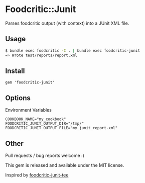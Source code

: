 # Foodcritic::Junit

Parses foodcritic output (with context) into a JUnit XML file.

## Usage

```bash
$ bundle exec foodcritic -C . | bundle exec foodcritic-junit
=> Wrote test/reports/report.xml
```

## Install

```
gem 'foodcritic-junit'
```

## Options

Environment Variables

```
COOKBOOK_NAME="my_cookbook"
FOODCRITIC_JUNIT_OUTPUT_DIR="/tmp/"
FOODCRITIC_JUNIT_OUTPUT_FILE="my_junit_report.xml"
```

## Other

Pull requests / bug reports welcome :)

This gem is released and available under the MIT license.

Inspired by [foodcritic-junit-tee](https://github.com/clintoncwolfe/chef-ci-tools/blob/master/bin/foodcritic-junit-tee.rb)
